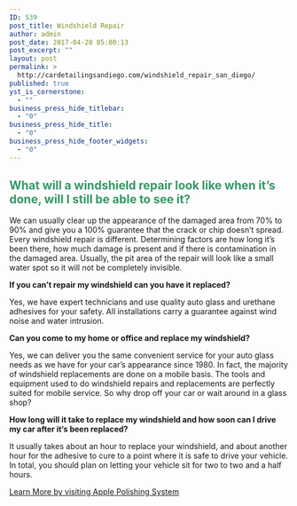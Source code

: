 ```yaml
---
ID: 539
post_title: Windshield Repair
author: admin
post_date: 2017-04-20 05:00:13
post_excerpt: ""
layout: post
permalink: >
  http://cardetailingsandiego.com/windshield_repair_san_diego/
published: true
yst_is_cornerstone:
  - ""
business_press_hide_titlebar:
  - "0"
business_press_hide_title:
  - "0"
business_press_hide_footer_widgets:
  - "0"
---
```

<h2 class="service_gallery_name"><span style="color: #339966;"><strong>What will a windshield repair look like when it’s done, will I still be able to see it?</strong></span></h2>
We can usually clear up the appearance of the damaged area from 70% to 90% and give you a 100% guarantee that the crack or chip doesn’t spread. Every windshield repair is different. Determining factors are how long it’s been there, how much damage is present and if there is contamination in the damaged area. Usually, the pit area of the repair will look like a small water spot so it will not be completely invisible.

<strong>If you can’t repair my windshield can you have it replaced?</strong>

Yes, we have expert technicians and use quality auto glass and urethane adhesives for your safety. All installations carry a guarantee against wind noise and water intrusion.

<strong>Can you come to my home or office and replace my windshield?</strong>

Yes, we can deliver you the same convenient service for your auto glass needs as we have for your car’s appearance since 1980. In fact, the majority of windshield replacements are done on a mobile basis. The tools and equipment used to do windshield repairs and replacements are perfectly suited for mobile service. So why drop off your car or wait around in a glass shop?

<strong>How long will it take to replace my windshield and how soon can I drive my car after it‘s been replaced?</strong>

It usually takes about an hour to replace your windshield, and about another hour for the adhesive to cure to a point where it is safe to drive your vehicle. In total, you should plan on letting your vehicle sit for two to two and a half hours.

<a href="http://cardetailingsandiego.com/auto_glass_windshield_repair/">Learn More by visiting Apple Polishing System</a>

&nbsp;